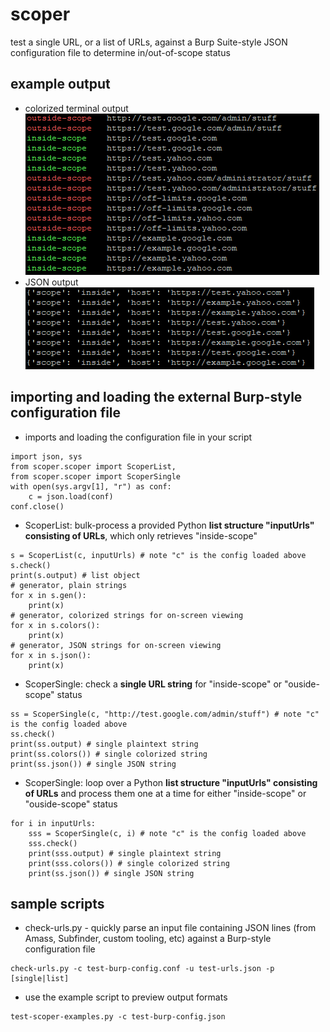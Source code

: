 # scoper
test a single URL, or a list of URLs, against a Burp Suite-style JSON configuration file to determine in/out-of-scope status

## example output
- colorized terminal output\
![scoper-output-colorized.png](https://github.com/bonifield/scoper/raw/main/scoper-output-colorized.PNG)
- JSON output\
![scoper-output-json.png](https://github.com/bonifield/scoper/raw/main/scoper-output-json.PNG)

## importing and loading the external Burp-style configuration file
- imports and loading the configuration file in your script
```
import json, sys
from scoper.scoper import ScoperList,
from scoper.scoper import ScoperSingle
with open(sys.argv[1], "r") as conf:
	c = json.load(conf)
conf.close()
```
- ScoperList: bulk-process a provided Python **list structure "inputUrls" consisting of URLs**, which only retrieves "inside-scope"
```
s = ScoperList(c, inputUrls) # note "c" is the config loaded above
s.check()
print(s.output) # list object
# generator, plain strings
for x in s.gen():
	print(x)
# generator, colorized strings for on-screen viewing
for x in s.colors():
	print(x)
# generator, JSON strings for on-screen viewing
for x in s.json():
	print(x)
```
- ScoperSingle: check a **single URL string** for "inside-scope" or "ouside-scope" status
```
ss = ScoperSingle(c, "http://test.google.com/admin/stuff") # note "c" is the config loaded above
ss.check()
print(ss.output) # single plaintext string
print(ss.colors()) # single colorized string
print(ss.json()) # single JSON string
```
- ScoperSingle: loop over a Python **list structure "inputUrls" consisting of URLs** and process them one at a time for either "inside-scope" or "ouside-scope" status
```
for i in inputUrls:
	sss = ScoperSingle(c, i) # note "c" is the config loaded above
	sss.check()
	print(sss.output) # single plaintext string
	print(sss.colors()) # single colorized string
	print(ss.json()) # single JSON string
```

## sample scripts
- check-urls.py - quickly parse an input file containing JSON lines (from Amass, Subfinder, custom tooling, etc) against a Burp-style configuration file
```
check-urls.py -c test-burp-config.conf -u test-urls.json -p [single|list]
```
- use the example script to preview output formats
```
test-scoper-examples.py -c test-burp-config.json
```
